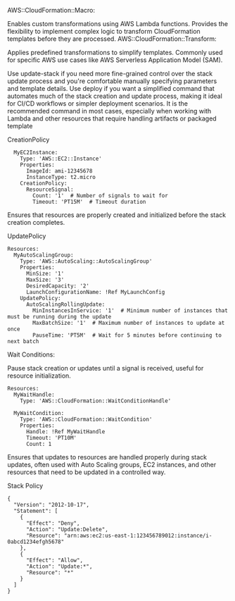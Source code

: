 AWS::CloudFormation::Macro:

Enables custom transformations using AWS Lambda functions.
Provides the flexibility to implement complex logic to transform CloudFormation templates before they are processed.
AWS::CloudFormation::Transform:

Applies predefined transformations to simplify templates.
Commonly used for specific AWS use cases like AWS Serverless Application Model (SAM).

Use update-stack 
if you need more fine-grained control over the stack update process and you're comfortable manually specifying parameters and template details.
Use deploy 
if you want a simplified command that automates much of the stack creation and update process, making it ideal for CI/CD workflows or simpler deployment scenarios. It is the recommended command in most cases, especially when working with Lambda and other resources that require handling artifacts or packaged template

CreationPolicy 
```Resources:
  MyEC2Instance:
    Type: 'AWS::EC2::Instance'
    Properties:
      ImageId: ami-12345678
      InstanceType: t2.micro
    CreationPolicy:
      ResourceSignal:
        Count: '1'  # Number of signals to wait for
        Timeout: 'PT15M'  # Timeout duration
```

Ensures that resources are properly created and initialized before the stack creation completes.

UpdatePolicy
```
Resources:
  MyAutoScalingGroup:
    Type: 'AWS::AutoScaling::AutoScalingGroup'
    Properties:
      MinSize: '1'
      MaxSize: '3'
      DesiredCapacity: '2'
      LaunchConfigurationName: !Ref MyLaunchConfig
    UpdatePolicy:
      AutoScalingRollingUpdate:
        MinInstancesInService: '1'  # Minimum number of instances that must be running during the update
        MaxBatchSize: '1'  # Maximum number of instances to update at once
        PauseTime: 'PT5M'  # Wait for 5 minutes before continuing to next batch
```

Wait Conditions: 

Pause stack creation or updates until a signal is received, useful for resource initialization.
```
Resources:
  MyWaitHandle:
    Type: 'AWS::CloudFormation::WaitConditionHandle'

  MyWaitCondition:
    Type: 'AWS::CloudFormation::WaitCondition'
    Properties:
      Handle: !Ref MyWaitHandle
      Timeout: 'PT10M'
      Count: 1
```

Ensures that updates to resources are handled properly during stack updates, often used with Auto Scaling groups, EC2 instances, and other resources that need to be updated in a controlled way.


Stack Policy

```
{
  "Version": "2012-10-17",
  "Statement": [
    {
      "Effect": "Deny",
      "Action": "Update:Delete",
      "Resource": "arn:aws:ec2:us-east-1:123456789012:instance/i-0abcd1234efgh5678"
    },
    {
      "Effect": "Allow",
      "Action": "Update:*",
      "Resource": "*"
    }
  ]
}

```

